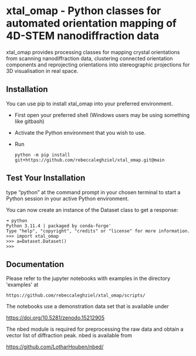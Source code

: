 # xtal_omap - Python classes for automated orientation mapping of 4D-STEM nanodiffraction data

xtal_omap provides processing classes for mapping crystal orientations from scanning nanodiffraction data, clustering connected
orientation components and reprojecting orientations into stereographic projections for 3D visualisation in real space. 



<bf>
<bf>
    
## Installation

You can use pip to install xtal_omap into your preferred environment.

- First open your preferred shell (Windows users may be using something like gitbash) 

- Activate the Python environment that you wish to use.

- Run

      python -m pip install git+https://github.com/rebeccaleghziel/xtal_omap.git@main



## Test Your Installation

type “python” at the command prompt in your chosen terminal to start a Python session in your active Python environment.

You can now create an instance of the Dataset class to get a response:


    ➜ python
    Python 3.11.4 | packaged by conda-forge'
    Type "help", "copyright", "credits" or "license" for more information.
    >>> import xtal_omap
    >>> a=Dataset.Dataset()
    >>> 

## Documentation

Please refer to the jupyter notebooks with examples in the directory 'examples' at 

    https://github.com/rebeccaleghziel/xtal_omap/scripts/


The notebooks use a demonstration data set that is available under

https://doi.org/10.5281/zenodo.15212905 

The nbed module is required for preprocessing the raw data and obtain a vector list of diffraction peak. nbed is available from

https://github.com/LotharHouben/nbed/